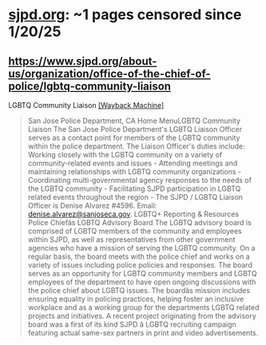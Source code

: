 



# [sjpd.org](sjpd.org): ~1 pages censored since 1/20/25

## https://www.sjpd.org/about-us/organization/office-of-the-chief-of-police/lgbtq-community-liaison


LGBTQ Community Liaison [[Wayback Machine]](https://web.archive.org/web/20240000000000*/https://www.sjpd.org/about-us/organization/office-of-the-chief-of-police/lgbtq-community-liaison)

> San Jose Police Department, CA Home MenuLGBTQ Community Liaison The San Jose Police Department's LGBTQ Liaison Officer serves as a contact point for members of the LGBTQ community within the police department. The Liaison Officer's duties include: Working closely with the LGBTQ community on a variety of community-related events and issues - Attending meetings and maintaining relationships with LGBTQ community organizations - Coordinating multi-governmental agency responses to the needs of the LGBTQ community - Facilitating SJPD participation in LGBTQ related events throughout the region - The SJPD / LGBTQ Liaison Officer is Denise Alvarez #4596. Email: denise.alvarez@sanjoseca.gov. LGBTQ+ Reporting & Resources Police Chiefâs LGBTQ Advisory Board The LGBTQ advisory board is comprised of LGBTQ members of the community and employees within SJPD, as well as representatives from other government agencies who have a mission of serving the LGBTQ community. On a regular basis, the board meets with the police chief and works on a variety of issues including police policies and responses. The board serves as an opportunity for LGBTQ community members and LGBTQ employees of the department to have open ongoing discussions with the police chief about LGBTQ issues. The boardâs mission includes ensuring equality in policing practices, helping foster an inclusive workplace and as a working group for the departments LGBTQ related projects and initiatives. A recent project originating from the advisory board was a first of its kind SJPD â LGBTQ recruiting campaign featuring actual same-sex partners in print and video advertisements.